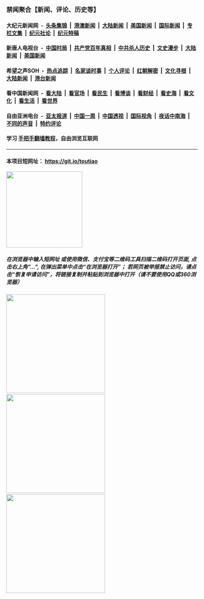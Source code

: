 ### 禁闻聚合【新闻、评论、历史等】

#### 大纪元新闻网 &nbsp;-&nbsp; [头条集锦](indexes/E头条集锦.md?t=02081533) &nbsp;|&nbsp; [港澳新闻](indexes/E港澳新闻.md?t=02081533)  &nbsp;|&nbsp; [大陆新闻](indexes/E大陆新闻.md?t=02081533) &nbsp;|&nbsp; [美国新闻](indexes/E美国新闻.md?t=02081533) &nbsp;|&nbsp; [国际新闻](indexes/E国际新闻.md?t=02081533) &nbsp;|&nbsp; [专栏文集](indexes/E专栏文集.md?t=02081533) &nbsp;|&nbsp; [纪元社论](indexes/E纪元社论.md?t=02081533) &nbsp;|&nbsp; [纪元特稿](indexes/E纪元特稿.md?t=02081533) 

#### 新唐人电视台 &nbsp;-&nbsp; [中国时局](indexes/N中国时局.md?t=02081533) &nbsp;|&nbsp; [共产党百年真相](indexes/N共产党百年真相.md?t=02081533) &nbsp;|&nbsp; [中共杀人历史](indexes/N中共杀人历史.md?t=02081533) &nbsp;|&nbsp; [文史漫步](indexes/N文史漫步.md?t=02081533) &nbsp;|&nbsp; [大陆新闻](indexes/N大陆新闻.md?t=02081533) &nbsp;|&nbsp; [美国新闻](indexes/N美国新闻.md?t=02081533)

#### 希望之声SOH &nbsp;-&nbsp; [热点追踪](indexes/H热点追踪.md?t=02081533) &nbsp;|&nbsp; [名家谈时事](indexes/H名家谈时事.md?t=02081533) &nbsp;|&nbsp; [个人评论](indexes/H个人评论.md?t=02081533)  &nbsp;|&nbsp; [红朝解密](indexes/H红朝解密.md?t=02081533) &nbsp;|&nbsp; [文化寻根](indexes/H文化寻根.md?t=02081533) &nbsp;|&nbsp; [大陆新闻](indexes/H大陆新闻.md?t=02081533) &nbsp;|&nbsp; [港台新闻](indexes/H港台新闻.md?t=02081533)

#### 看中国新闻网 &nbsp;-&nbsp; [看大陆](indexes/S看大陆.md?t=02081533) &nbsp;|&nbsp; [看官场](indexes/S看官场.md?t=02081533) &nbsp;|&nbsp; [看民生](indexes/S看民生.md?t=02081533)  &nbsp;|&nbsp; [看博谈](indexes/S看博谈.md?t=02081533) &nbsp;|&nbsp; [看财经](indexes/S看财经.md?t=02081533) &nbsp;|&nbsp; [看史海](indexes/S看史海.md?t=02081533) &nbsp;|&nbsp; [看文化](indexes/S看文化.md?t=02081533) &nbsp;|&nbsp; [看生活](indexes/S看生活.md?t=02081533) &nbsp;|&nbsp; [看世界](indexes/S看世界.md?t=02081533)

#### 自由亚洲电台 &nbsp;-&nbsp; [亚太报道](indexes/R亚太报道.md?t=02081533) &nbsp;|&nbsp; [中国一周](indexes/R中国一周.md?t=02081533) &nbsp;|&nbsp; [中国透视](indexes/R中国透视.md?t=02081533)  &nbsp;|&nbsp; [国际视角](indexes/R国际视角.md?t=02081533) &nbsp;|&nbsp; [夜话中南海](indexes/R夜话中南海.md?t=02081533) &nbsp;|&nbsp; [不同的声音](indexes/R不同的声音.md?t=02081533) &nbsp;|&nbsp; [特约评论](indexes/R特约评论.md?t=02081533)

#### 学习 [手把手翻墙教程](https://github.com/gfw-breaker/guides/wiki)，自由浏览互联网

----

#### 本项目短网址： https://git.io/toutiao
<img src="https://raw.githubusercontent.com/gfw-breaker/banned-news/master/scripts/img/qr.png" width="200px"/>  

##### 在浏览器中输入短网址 或使用微信、支付宝等二维码工具扫描二维码打开页面, 点击右上角"...", 在弹出菜单中点击“在浏览器打开”； 若网页被举报禁止访问，请点击“恢复申请访问”，将链接复制并粘贴到浏览器中打开（请不要使用QQ或360浏览器）

<img src="https://raw.githubusercontent.com/gfw-breaker/banned-news/master/scripts/img/1.png" width="260px"/> &nbsp; <img src="https://raw.githubusercontent.com/gfw-breaker/banned-news/master/scripts/img/2.png" width="260px"/> &nbsp; <img src="https://raw.githubusercontent.com/gfw-breaker/banned-news/master/scripts/img/3.png" width="260px"/>
